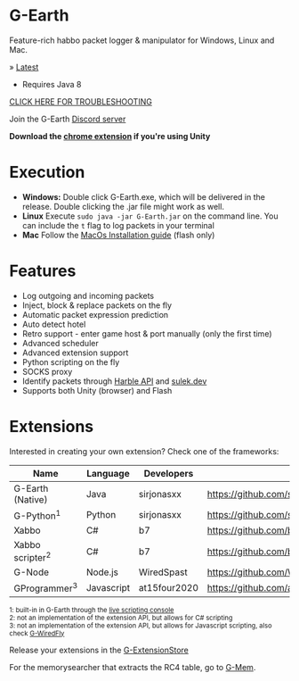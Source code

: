 # G-Earth
Feature-rich habbo packet logger & manipulator for Windows, Linux and Mac.

» [Latest](https://github.com/sirjonasxx/G-Earth/releases/tag/1.5.3) 

- Requires Java 8

[CLICK HERE FOR TROUBLESHOOTING](https://github.com/sirjonasxx/G-Earth/wiki/Troubleshooting)

Join the G-Earth [Discord server](https://discord.gg/AVkcF8y)

**Download the [chrome extension](https://chrome.google.com/webstore/detail/g-chrome/cdjgbghobmfmfcenhoahgfnfpcadddag) if you're using Unity**

# Execution
* **Windows:** Double click G-Earth.exe, which will be delivered in the release. Double clicking the .jar file might work as well.
* **Linux** Execute `sudo java -jar G-Earth.jar` on the command line. You can include the `t` flag to log packets in your terminal
* **Mac** Follow the [MacOs Installation guide](https://github.com/sirjonasxx/G-Earth/wiki/macOs-Installation-guide) (flash only)

# Features
* Log outgoing and incoming packets
* Inject, block & replace packets on the fly
* Automatic packet expression prediction
* Auto detect hotel
* Retro support - enter game host & port manually (only the first time)
* Advanced scheduler
* Advanced extension support
* Python scripting on the fly
* SOCKS proxy
* Identify packets through [Harble API](https://api.harble.net/messages/) and [sulek.dev](https://www.sulek.dev)
* Supports both Unity (browser) and Flash


# Extensions

Interested in creating your own extension? Check one of the frameworks: 

Name | Language | Developers | Github
--- | --- | --- | --- |
G-Earth (Native) | Java | sirjonasxx | https://github.com/sirjonasxx/G-Earth
G-Python<sup>1</sup> | Python | sirjonasxx | https://github.com/sirjonasxx/G-Python
Xabbo | C# | b7 | https://github.com/b7c/Xabbo.GEarth
Xabbo scripter<sup>2</sup> | C# | b7 | https://github.com/b7c/Xabbo.Scripter
G-Node | Node.js | WiredSpast | https://github.com/WiredSpast/G-Node
GProgrammer<sup>3</sup> | Javascript | at15four2020 | https://github.com/at15four2020/GProgrammer/wiki

<sub>1: built-in in G-Earth through the [live scripting console](https://github.com/sirjonasxx/G-Earth/wiki/G-Python-qtConsole) </sub>  
<sub>2: not an implementation of the extension API, but allows for C# scripting </sub>  
<sub>3: not an implementation of the extension API, but allows for Javascript scripting, also check [G-WiredFly](https://github.com/at15four2020/G-Wiredfy) </sub>

Release your extensions in the [G-ExtensionStore](https://github.com/sirjonasxx/G-ExtensionStore)

For the memorysearcher that extracts the RC4 table, go to [G-Mem](https://github.com/sirjonasxx/G-Mem).
